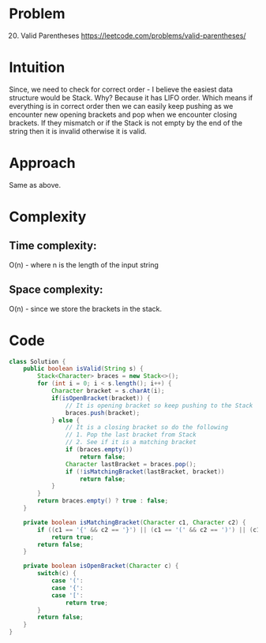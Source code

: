 # Problem
20. Valid Parentheses https://leetcode.com/problems/valid-parentheses/
# Intuition
<!-- Describe your first thoughts on how to solve this problem. -->
Since, we need to check for correct order - I believe the easiest data structure would be Stack. Why? Because it has LIFO order. Which means if everything is in correct order then we can easily keep pushing as we encounter new opening brackets and pop when we encounter closing brackets. If they mismatch or if the Stack is not empty by the end of the string then it is invalid otherwise it is valid.

# Approach
<!-- Describe your approach to solving the problem. -->
Same as above.

# Complexity
## Time complexity:
<!-- Add your time complexity here, e.g. $$O(n)$$ -->
O(n) - where n is the length of the input string

## Space complexity:
<!-- Add your space complexity here, e.g. $$O(n)$$ -->
O(n) - since we store the brackets in the stack.
# Code
```java
class Solution {
    public boolean isValid(String s) {
        Stack<Character> braces = new Stack<>();
        for (int i = 0; i < s.length(); i++) {
            Character bracket = s.charAt(i);
            if(isOpenBracket(bracket)) {
                // It is opening bracket so keep pushing to the Stack
                braces.push(bracket);
            } else {
                // It is a closing bracket so do the following
                // 1. Pop the last bracket from Stack
                // 2. See if it is a matching bracket
                if (braces.empty()) 
                    return false;
                Character lastBracket = braces.pop();
                if (!isMatchingBracket(lastBracket, bracket))
                    return false;
            }
        }
        return braces.empty() ? true : false;
    }

    private boolean isMatchingBracket(Character c1, Character c2) {
        if ((c1 == '{' && c2 == '}') || (c1 == '(' && c2 == ')') || (c1 == '[' && c2 == ']'))
            return true;
        return false;
    }

    private boolean isOpenBracket(Character c) {
        switch(c) {
            case '(':
            case '{':
            case '[':
                return true;                
        }
        return false;
    }
}
```
